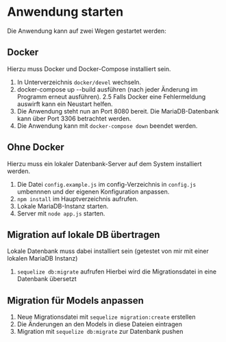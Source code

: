 Anwendung starten
=================

Die Anwendung kann auf zwei Wegen gestartet werden:

Docker
------

Hierzu muss Docker und Docker-Compose installiert sein.

1. In Unterverzeichnis `docker/devel` wechseln.
2. docker-compose up --build ausführen (nach jeder Änderung im Programm erneut ausführen).
2.5 Falls Docker eine Fehlermeldung auswirft kann ein Neustart helfen.
3. Die Anwendung steht nun an Port 8080 bereit. Die MariaDB-Datenbank kann über Port 3306 betrachtet werden.
4. Die Anwendung kann mit `docker-compose down` beendet werden.

Ohne Docker
-----------

Hierzu muss ein lokaler Datenbank-Server auf dem System installiert werden.

1. Die Datei `config.example.js` im config-Verzeichnis in `config.js` umbennnen und der eigenen Konfiguration anpassen.
2. `npm install` im Hauptverzeichnis aufrufen.
3. Lokale MariaDB-Instanz starten.
4. Server mit `node app.js` starten.

Migration auf lokale DB übertragen
----------------------------------

Lokale Datenbank muss dabei installiert sein (getestet von mir mit einer lokalen MariaDB Instanz)
1. `sequelize db:migrate` aufrufen
    Hierbei wird die Migrationsdatei in eine Datenbank übersetzt

Migration für Models anpassen
-----------------------------

1. Neue Migrationsdatei mit `sequelize migration:create` erstellen
2. Die Änderungen an den Models in diese Dateien eintragen
3. Migration mit `sequelize db:migrate` zur Datenbank pushen